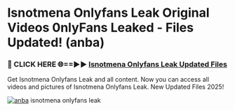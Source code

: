 # Isnotmena Onlyfans Leak Original Videos 0nlyFans Leaked - Files Updated! (anba)

<h3>🔴 CLICK HERE 🌐==►► <a href="https://tinyurl.com/4seja8ks" rel="nofollow">Isnotmena Onlyfans Leak Updated Files</a></h3>

Get Isnotmena Onlyfans Leak and all content. Now you can access all videos and pictures of Isnotmena Onlyfans Leak. New Updated Files 2025!

[![anba](https://i.imgur.com/EWjZXRe.gif)](https://tinyurl.com/4seja8ks)
isnotmena onlyfans leak